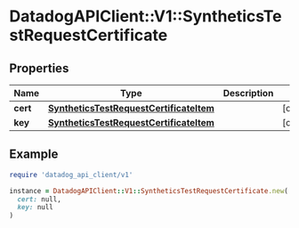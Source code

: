 # DatadogAPIClient::V1::SyntheticsTestRequestCertificate

## Properties

| Name     | Type                                                                                | Description | Notes      |
| -------- | ----------------------------------------------------------------------------------- | ----------- | ---------- |
| **cert** | [**SyntheticsTestRequestCertificateItem**](SyntheticsTestRequestCertificateItem.md) |             | [optional] |
| **key**  | [**SyntheticsTestRequestCertificateItem**](SyntheticsTestRequestCertificateItem.md) |             | [optional] |

## Example

```ruby
require 'datadog_api_client/v1'

instance = DatadogAPIClient::V1::SyntheticsTestRequestCertificate.new(
  cert: null,
  key: null
)
```
